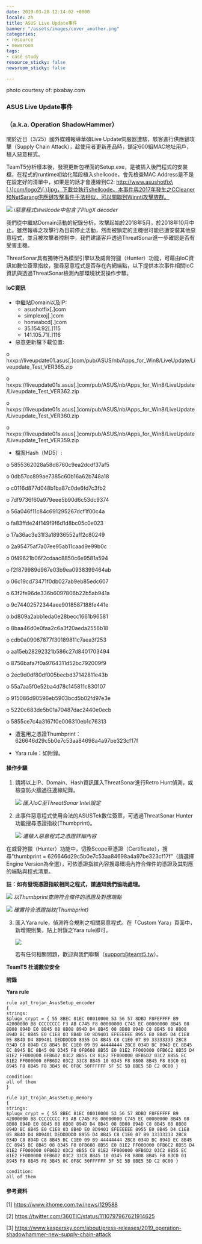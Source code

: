 ```yaml
---
date: 2019-03-28 12:14:02 +0800
locale: zh
title: ASUS Live Update事件
banner: "/assets/images/cover_another.png"
categories:
- resource
- newsroom
tags:
- case study
resource_sticky: false
newsroom_sticky: false

---
```

photo courtesy of: pixabay.com

### ASUS Live Update事件

### （a.k.a. Operation ShadowHammer）

關於近日（3/25）國外媒體報導華碩Live Update伺服器遭駭，駭客進行供應鏈攻擊（Supply Chain Attack），趁使用者更新產品時，鎖定600組MAC地址用戶，植入惡意程式。
                                  
                                  
TeamT5分析樣本後，發現更新包裡面的Setup.exe，是被插入後門程式的安裝檔，在程式的runtime初始化階段植入shellcode，會先檢查MAC Address是不是在設定好的清單中，如果是的話才會連線到C2: http://www.asushotfix\[.\]com/logo2\[.\]jpg，下載並執行shellcode。本事件與2017年發生之CCleaner和NetSarang供應鏈攻擊事件手法相似，可以關聯到Winnti攻擊族群。

![](/assets/images/02_01.png)
*i惡意程式shellcode中包含了PlugX decoder*
                                
                                
我們從中繼站Domain活動的紀錄分析，攻擊起始於2018年5月，於2018年10月中止。雖然報導之攻擊行為目前停止活動，然而被鎖定的主機很可能已遭安裝其他惡意程式，並且被攻擊者控制中，我們建議客戶透過ThreatSonar進一步確認是否有受害主機。
                            
                            
ThreatSonar具有獨特行為模型引擎以及威脅狩獵（Hunter）功能，可藉由IoC資訊如數位簽章指紋，獵尋惡意程式是否存在內網端點，以下提供本次事件相關IoC資訊與透過ThreatSonar檢測內部環境狀況操作步驟。
                      
                      
#### IoC資訊
* 中繼站Domain以及IP:
  * asushotfix\[.\]com
  * simplexoj\[.\]com
  * homeabcd\[.\]com
  * 35.154.92\[.\]115
  * 141.105.71\[.\]116
* 惡意更新檔下載位置:

o hxxp://liveupdate01.asus\[.\]com/pub/ASUS/nb/Apps_for_Win8/LiveUpdate/Liveupdate_Test_VER365.zip

o hxxps://liveupdate01s.asus\[.\]com/pub/ASUS/nb/Apps_for_Win8/LiveUpdate/Liveupdate_Test_VER362.zip

o hxxps://liveupdate01s.asus\[.\]com/pub/ASUS/nb/Apps_for_Win8/LiveUpdate/Liveupdate_Test_VER360.zip

o hxxps://liveupdate01s.asus\[.\]com/pub/ASUS/nb/Apps_for_Win8/LiveUpdate/Liveupdate_Test_VER359.zip

* 檔案Hash（MD5）:

o 5855362028a58d8760c9ea2dcdf37af5

o 0db57cc899ae7385c60b16a62b748a18

o c0116d877d048b1ba87c0de6fd7c3fb2

o 7df9736f60a979eee5b90d6c53dc9374

o 56a046f11c84c691295267dcf1f00c4a

o fa83ffde24f149f9f6d1d8bc05c0e023

o 17a36ac3e31f3a18936552aff2c80249

o 2a95475af7a07ee95ab11caad9e99b0c

o 0f49621b06f2cdaac8850c6e9581a594

o f2f879989d967e03b9ea0938399464ab

o 06c19cd73471f0db027ab9eb85edc607

o 63f2fe96de336b6097806b22b5ab941a

o 9c74402572344aee9018587188fe441e

o bd809a2abb1eda0e28becc1661b96581

o 8baa46d0e0faa2c6a3f20aeda2556b18

o cdb0a09067877f30189811c7aea3f253

o aa15eb28292321b586c27d8401703494

o 8756bafa7f0a9764311d52bc792009f9

o 2ec9d0df80df005becbd37142811e43b

o 55a7aa5f0e52ba4d78c145811c830107

o 915086d90596eb5903bcd5b02fd97e3e

o 5220c683de5b01a70487dac2440e0ecb

o 5855ce7c4a3167f0e006310eb1c76313

* 遭濫用之憑證Thumbprint：626646d29c5b0e7c53aa84698a4a97be323cf17f

* Yara rule：如附錄。

#### 操作步驟

1. 請將以上IP、Domain、Hash資訊匯入ThreatSonar進行Retro Hunt偵測，或檢查防火牆過往連線紀錄。
                        
                        
   ![](/assets/images/02_02.png)
   *匯入IoC至ThreatSonar Intel設定*
                        
                        
2. 此事件惡意程式使用合法的ASUSTek數位簽章，可透過ThreatSonar Hunter功能搜尋憑證指紋(Thumbprint)。
                      
                      
   ![](/assets/images/02_03.png)
   *遭植入惡意程式之憑證詳細內容*
                            
                            
在威脅狩獵（Hunter）功能中，切換Scope至憑證（Certificate），搜尋"thumbprint = 626646d29c5b0e7c53aa84698a4a97be323cf17f"（請選擇Engine Version為全選），可依憑證指紋內容搜尋環境內符合條件的憑證及其對應的端點與程式清單。
                   
                   
   **註：如有發現憑證指紋相同之程式，請通知我們協助處理。**
                              
                              
   ![](/assets/images/02_04.png)
   *以Thumbprint查詢符合條件的憑證及對應端點*
                          
                          
   ![](/assets/images/02_05.png)
   *確實符合憑證指紋(Thumbprint)*
                             
                             
3. 匯入Yara rule，偵測符合規則之相關惡意程式。在「Custom Yara」頁面中，新增規則集，貼上附錄之Yara rule即可。
                          
                          
   ![](/assets/images/02_06.png)
                            
                            
   若有任何相關問題，歡迎與我們聯繫（support@teamt5.tw）。
                        
                        
**TeamT5 杜浦數位安全**

**附錄**

**Yara rule**
```
rule apt_trojan_AsusSetup_encoder
{
strings:
$plugx_crypt = { 55 8BEC 81EC 08010000 53 56 57 8DBD F8FEFFFF B9 42000000 B8 CCCCCCCC F3 AB C745 F8 00000000 C745 EC 00000000 8B45 08 8B08 894D E0 8B45 08 8B08 894D D4 8B45 08 8B08 894D C8 8B45 08 8B08 894D BC 8B45 E0 C1E8 03 8B4D E0 8D9401 EFEEEEEE 8955 E0 8B45 D4 C1E8 05 8B4D D4 8D9401 DEDDDDDD 8955 D4 8B45 C8 C1E0 07 B9 33333333 2BC8 034D C8 894D C8 8B45 BC C1E0 09 B9 44444444 2BC8 034D BC 894D EC 8B45 EC 8945 BC 8B45 08 0345 F8 0FB608 8B55 E0 81E2 FF000000 0FB6C2 8B55 D4 81E2 FF000000 0FB6D2 03C2 8B55 C8 81E2 FF000000 0FB6D2 03C2 8B55 EC 81E2 FF000000 0FB6D2 03C2 33C8 8B45 10 0345 F8 8808 8B45 F8 83C0 01 8945 F8 8B45 F8 3B45 0C 0F8C 50FFFFFF 5F 5E 5B 8BE5 5D C2 0C00 }

condition:
all of them
}

rule apt_trojan_AsusSetup_memory
{
strings:
$plugx_crypt = { 55 8BEC 81EC 08010000 53 56 57 8DBD F8FEFFFF B9 42000000 B8 CCCCCCCC F3 AB C745 F8 00000000 C745 EC 00000000 8B45 08 8B08 894D E0 8B45 08 8B08 894D D4 8B45 08 8B08 894D C8 8B45 08 8B08 894D BC 8B45 E0 C1E8 03 8B4D E0 8D9401 EFEEEEEE 8955 E0 8B45 D4 C1E8 05 8B4D D4 8D9401 DEDDDDDD 8955 D4 8B45 C8 C1E0 07 B9 33333333 2BC8 034D C8 894D C8 8B45 BC C1E0 09 B9 44444444 2BC8 034D BC 894D EC 8B45 EC 8945 BC 8B45 08 0345 F8 0FB608 8B55 E0 81E2 FF000000 0FB6C2 8B55 D4 81E2 FF000000 0FB6D2 03C2 8B55 C8 81E2 FF000000 0FB6D2 03C2 8B55 EC 81E2 FF000000 0FB6D2 03C2 33C8 8B45 10 0345 F8 8808 8B45 F8 83C0 01 8945 F8 8B45 F8 3B45 0C 0F8C 50FFFFFF 5F 5E 5B 8BE5 5D C2 0C00 }

condition:
all of them

```
#### 參考資料

\[1\] https://www.ithome.com.tw/news/129588

\[2\] https://twitter.com/360TIC/status/1110797967621914625

\[3\] https://www.kaspersky.com/about/press-releases/2019_operation-shadowhammer-new-supply-chain-attack